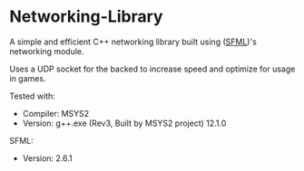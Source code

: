 # Networking-Library
A simple and efficient C++ networking library built using ([SFML](https://www.sfml-dev.org/index.php))'s networking module.

Uses a UDP socket for the backed to increase speed and optimize for usage in games.

Tested with: 
  - Compiler: MSYS2
  - Version: g++.exe (Rev3, Built by MSYS2 project) 12.1.0

SFML:
  - Version: 2.6.1

<!-- ### ([TGUI](https://tgui.eu/)) -->

<!-- TGUI is used for the 

TGUI:
  - Version: 1.1 -->

